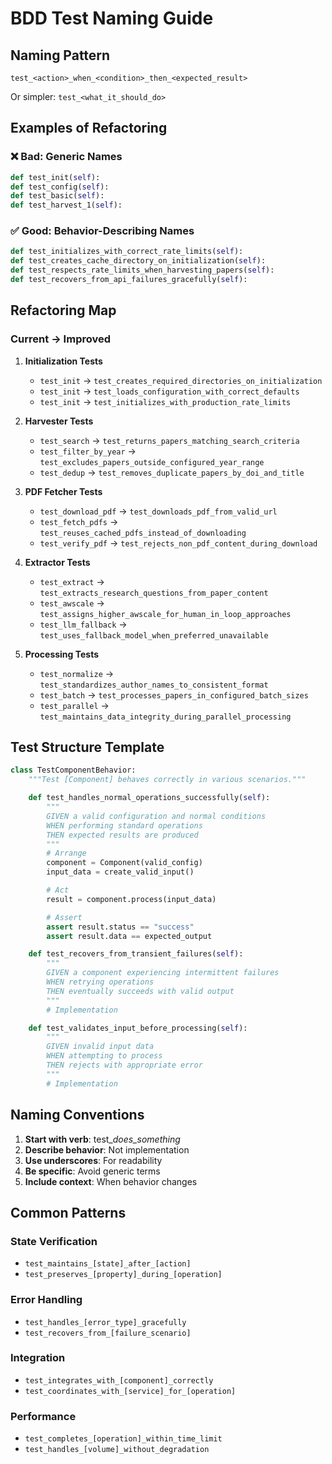 # BDD Test Naming Guide

## Naming Pattern
`test_<action>_when_<condition>_then_<expected_result>`

Or simpler:
`test_<what_it_should_do>`

## Examples of Refactoring

### ❌ Bad: Generic Names
```python
def test_init(self):
def test_config(self):
def test_basic(self):
def test_harvest_1(self):
```

### ✅ Good: Behavior-Describing Names
```python
def test_initializes_with_correct_rate_limits(self):
def test_creates_cache_directory_on_initialization(self):
def test_respects_rate_limits_when_harvesting_papers(self):
def test_recovers_from_api_failures_gracefully(self):
```

## Refactoring Map

### Current → Improved

1. **Initialization Tests**
   - `test_init` → `test_creates_required_directories_on_initialization`
   - `test_init` → `test_loads_configuration_with_correct_defaults`
   - `test_init` → `test_initializes_with_production_rate_limits`

2. **Harvester Tests**
   - `test_search` → `test_returns_papers_matching_search_criteria`
   - `test_filter_by_year` → `test_excludes_papers_outside_configured_year_range`
   - `test_dedup` → `test_removes_duplicate_papers_by_doi_and_title`

3. **PDF Fetcher Tests**
   - `test_download_pdf` → `test_downloads_pdf_from_valid_url`
   - `test_fetch_pdfs` → `test_reuses_cached_pdfs_instead_of_downloading`
   - `test_verify_pdf` → `test_rejects_non_pdf_content_during_download`

4. **Extractor Tests**
   - `test_extract` → `test_extracts_research_questions_from_paper_content`
   - `test_awscale` → `test_assigns_higher_awscale_for_human_in_loop_approaches`
   - `test_llm_fallback` → `test_uses_fallback_model_when_preferred_unavailable`

5. **Processing Tests**
   - `test_normalize` → `test_standardizes_author_names_to_consistent_format`
   - `test_batch` → `test_processes_papers_in_configured_batch_sizes`
   - `test_parallel` → `test_maintains_data_integrity_during_parallel_processing`

## Test Structure Template

```python
class TestComponentBehavior:
    """Test [Component] behaves correctly in various scenarios."""

    def test_handles_normal_operations_successfully(self):
        """
        GIVEN a valid configuration and normal conditions
        WHEN performing standard operations
        THEN expected results are produced
        """
        # Arrange
        component = Component(valid_config)
        input_data = create_valid_input()

        # Act
        result = component.process(input_data)

        # Assert
        assert result.status == "success"
        assert result.data == expected_output

    def test_recovers_from_transient_failures(self):
        """
        GIVEN a component experiencing intermittent failures
        WHEN retrying operations
        THEN eventually succeeds with valid output
        """
        # Implementation

    def test_validates_input_before_processing(self):
        """
        GIVEN invalid input data
        WHEN attempting to process
        THEN rejects with appropriate error
        """
        # Implementation
```

## Naming Conventions

1. **Start with verb**: test_*does_something*
2. **Describe behavior**: Not implementation
3. **Use underscores**: For readability
4. **Be specific**: Avoid generic terms
5. **Include context**: When behavior changes

## Common Patterns

### State Verification
- `test_maintains_[state]_after_[action]`
- `test_preserves_[property]_during_[operation]`

### Error Handling
- `test_handles_[error_type]_gracefully`
- `test_recovers_from_[failure_scenario]`

### Integration
- `test_integrates_with_[component]_correctly`
- `test_coordinates_with_[service]_for_[operation]`

### Performance
- `test_completes_[operation]_within_time_limit`
- `test_handles_[volume]_without_degradation`
